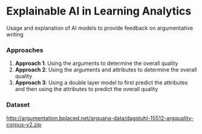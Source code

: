 # **Explainable AI in Learning Analytics**
Usage and explanation of AI models to provide feedback on argumentative writing

### Approaches
1. **Approach 1**: Using the arguments to determine the overall quality
2. **Approach 2**: Using the arguments and attributes to determine the overall quality
3. **Approach 3**: Using a double layer model to first predict the attributes and then using the attributes to predict the overall quality

### Dataset
http://argumentation.bplaced.net/arguana-data/dagstuhl-15512-argquality-corpus-v2.zip
